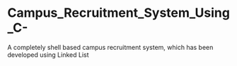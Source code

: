 # Campus_Recruitment_System_Using_C-
A completely shell based campus recruitment system, which has been developed using Linked List
